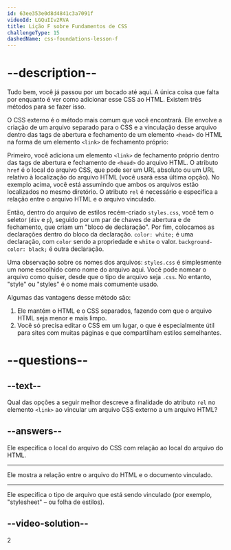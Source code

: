 ```yaml
---
id: 63ee353e0d8d4841c3a7091f
videoId: LGQuIIv2RVA
title: Lição F sobre Fundamentos de CSS
challengeType: 15
dashedName: css-foundations-lesson-f
---
```


# --description--

Tudo bem, você já passou por um bocado até aqui. A única coisa que falta por enquanto é ver como adicionar esse CSS ao HTML. Existem três métodos para se fazer isso.

O CSS externo é o método mais comum que você encontrará. Ele envolve a criação de um arquivo separado para o CSS e a vinculação desse arquivo dentro das tags de abertura e fechamento de um elemento `<head>` do HTML na forma de um elemento `<link>` de fechamento próprio:

Primeiro, você adiciona um elemento `<link>` de fechamento próprio dentro das tags de abertura e fechamento de `<head>` do arquivo HTML. O atributo `href` é o local do arquivo CSS, que pode ser um URL absoluto ou um URL relativo à localização do arquivo HTML (você usará essa última opção). No exemplo acima, você está assumindo que ambos os arquivos estão localizados no mesmo diretório. O atributo `rel` é necessário e especifica a relação entre o arquivo HTML e o arquivo vinculado.

Então, dentro do arquivo de estilos recém-criado `styles.css`, você tem o seletor (`div` e `p`), seguido por um par de chaves de abertura e de fechamento, que criam um "bloco de declaração". Por fim, colocamos as declarações dentro do bloco da declaração. `color: white;` é uma declaração, com `color` sendo a propriedade e `white` o valor. `background-color: black;` é outra declaração.

Uma observação sobre os nomes dos arquivos: `styles.css` é simplesmente um nome escolhido como nome do arquivo aqui. Você pode nomear o arquivo como quiser, desde que o tipo de arquivo seja `.css`. No entanto, "style" ou "styles" é o nome mais comumente usado.

Algumas das vantagens desse método são:

1. Ele mantém o HTML e o CSS separados, fazendo com que o arquivo HTML seja menor e mais limpo.
2. Você só precisa editar o CSS em um lugar, o que é especialmente útil para sites com muitas páginas e que compartilham estilos semelhantes.

# --questions--

## --text--

Qual das opções a seguir melhor descreve a finalidade do atributo `rel` no elemento `<link>` ao vincular um arquivo CSS externo a um arquivo HTML?

## --answers--

Ele especifica o local do arquivo do CSS com relação ao local do arquivo do HTML.

---

Ele mostra a relação entre o arquivo do HTML e o documento vinculado.

---

Ele especifica o tipo de arquivo que está sendo vinculado (por exemplo, "stylesheet" – ou folha de estilos).


## --video-solution--

2
